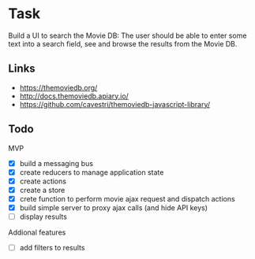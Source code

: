 Task
====

Build a UI to search the Movie DB: The user should be able to enter some text into a search field, see and browse the results from the Movie DB.


Links
-----

- https://themoviedb.org/
- http://docs.themoviedb.apiary.io/
- https://github.com/cavestri/themoviedb-javascript-library/

Todo
----

MVP

- [x] build a messaging bus
- [x] create reducers to manage application state
- [x] create actions
- [x] create a store
- [x] crete function to perform movie ajax request and dispatch actions
- [x] build simple server to proxy ajax calls (and hide API keys)
- [ ] display results

Addional features

- [ ] add filters to results
